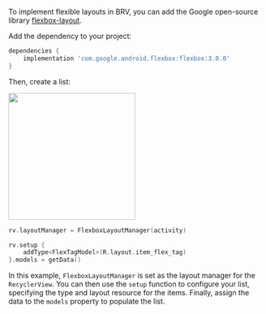 To implement flexible layouts in BRV, you can add the Google open-source library [flexbox-layout](https://github.com/google/flexbox-layout).

Add the dependency to your project:

```groovy
dependencies {
    implementation 'com.google.android.flexbox:flexbox:3.0.0'
}
```

Then, create a list:

<img src="https://i.loli.net/2021/08/14/KYkHmyCrDogiLsS.png" width="250"/>

```kotlin
rv.layoutManager = FlexboxLayoutManager(activity)

rv.setup {
    addType<FlexTagModel>(R.layout.item_flex_tag)
}.models = getData()
```

In this example, `FlexboxLayoutManager` is set as the layout manager for the `RecyclerView`. You can then use the `setup` function to configure your list, specifying the type and layout resource for the items. Finally, assign the data to the `models` property to populate the list.